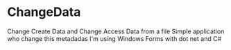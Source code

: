 # ChangeData
Change Create Data  and Change Access Data from a file
Simple application who change this metadadas
I'm using Windows Forms with dot net and C#
